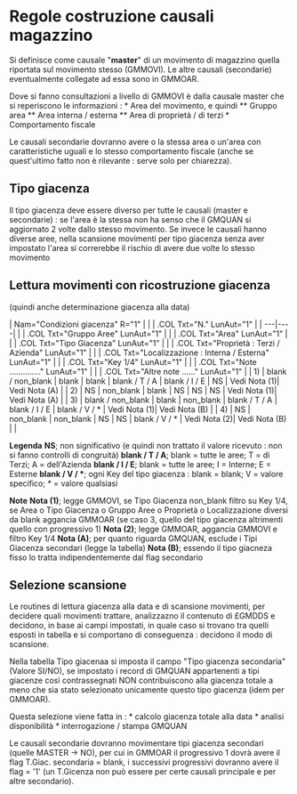 # Regole costruzione causali magazzino
Si definisce come causale "**master**" di un movimento di magazzino quella riportata sul movimento stesso (GMMOVI). Le altre causali (secondarie) eventualmente collegate ad essa sono in GMMOAR.

Dove si fanno consultazioni a livello di GMMOVI è dalla causale master che si reperiscono le informazioni : 
 \* Area del movimento, e quindi
 \*\* Gruppo area
 \*\* Area interna / esterna
 \*\* Area di proprietà / di terzi
 \* Comportamento fiscale

Le causali secondarie dovranno avere o la stessa area o un'area con caratteristiche uguali e lo stesso comportamento fiscale (anche se quest'ultimo fatto non è rilevante :  serve solo per chiarezza).

## Tipo giacenza
Il tipo giacenza deve essere diverso per tutte le causali (master e secondarie) :  se l'area è la stessa non ha senso che il GMQUAN si aggiornato 2 volte dallo stesso movimento. Se invece le causali hanno diverse aree, nella scansione movimenti per tipo giacenza senza aver impostato l'area si correrebbe il rischio di avere due volte lo stesso movimento

## Lettura movimenti con ricostruzione giacenza
(quindi anche determinazione giacenza alla data)

|  Nam="Condizioni giacenza" R="1" |
| 
| .COL Txt="N." LunAut="1" |
| ---|----|
| 
| .COL Txt="Gruppo Aree" LunAut="1" |
| 
| .COL Txt="Area" LunAut="1" |
| 
| .COL Txt="Tipo Giacenza" LunAut="1" |
| 
| .COL Txt="Proprietà :  Terzi / Azienda" LunAut="1" |
| 
| .COL Txt="Localizzazione :  Interna / Esterna" LunAut="1" |
| 
| .COL Txt="Key 1/4" LunAut="1" |
| 
| .COL Txt="Note .............." LunAut="1" |
| 
| .COL Txt="Altre note ......" LunAut="1" |
|  1) | blank / non_blank | blank       | blank       | blank  / T / A | blank / I / E | NS                | Vedi Nota (1)| Vedi Nota (A) |
|  2) | NS                     | non_blank | blank       | NS                | NS              | NS                | Vedi Nota (1)| Vedi Nota (A) |
|  3) | blank / non_blank | blank       | non_blank | blank  / T / A | blank / I / E | blank / V / \* | Vedi Nota (1)| Vedi Nota (B) |
|  4) | NS                     | non_blank | non_blank | NS               | NS              | blank / V / \* | Vedi Nota (2)| Vedi Nota (B) |
| 

**Legenda**
__NS__; non significativo (e quindi non trattato il valore ricevuto :  non si fanno controlli di congruità)
__blank  / T / A__; blank = tutte le aree; T = di Terzi; A = dell'Azienda
__blank / I / E__;  blank = tutte le aree; I = Interne; E = Esterne
__blank / V / \*__; ogni Key del tipo giacenza :  blank = blank; V = valore specifico; \* = valore qualsiasi

**Note**
__Nota (1)__; legge GMMOVI, se Tipo Giacenza non_blank filtro su Key 1/4, se Area o Tipo Giacenza o Gruppo Aree o Proprietà o Localizzazione diversi da blank aggancia GMMOAR (se caso 3, quello del tipo giacenza altrimenti quello con progressivo 1)
__Nota (2)__; legge GMMOAR, aggancia GMMOVI e filtro Key 1/4
__Nota (A)__; per quanto riguarda GMQUAN, esclude i Tipi Giacenza secondari (legge la tabella)
__Nota (B)__; essendo il tipo giacneza fisso lo tratta indipendentemente dal flag secondario

## Selezione scansione
Le routines di lettura giacenza alla data e di scansione movimenti, per decidere quali movimenti trattare, analizzazno il contenuto di £GMDDS e decidono, in base ai campi impostati, in quale caso si trovano tra quelli esposti in tabella e si comportano di conseguenza :  decidono il modo di scansione.

Nella tabella Tipo giacenaa si imposta il campo "Tipo giacenza secondaria" (Valore SI/NO), se impostato i record di GMQUAN appartenenti a tipi giacenze così contrassegnati NON contribuiscono alla giacenza totale a meno che sia stato selezionato unicamente questo tipo giacenza (idem per GMMOAR).

Questa selezione viene fatta in : 
 \* calcolo giacenza totale alla data
 \* analisi disponibilità
 \* interrogazione / stampa GMQUAN

Le causali secondarie dovranno movimentare tipi giacenza secondari (quelle MASTER -> NO), per cui in GMMOAR il progressivo 1 dovrà avere il flag T.Giac. secondaria = blank, i successivi progressivi dovranno avere il flag = '1' (un T.Gicenza non può essere per certe causali principale e per altre secondario).
